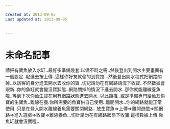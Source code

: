 ```yaml
---

Created at: 2013-09-05
Last updated at: 2013-09-05


---
```


# 未命名記事


請把有寶魚放入水缸..最好多準備幾套.以備不時之需..然後登出到開水主要畫面有一個設定..點進去按上傳..這樣你好友就偷的到寶拉...然後登出開水程式把網路關掉..以訪客的身分進去開水去收你的寶..切記請勿在有網路請況下收寶..不然數據會跟新..你的魚缸就會變沒寶狀態..網路關掉的情況下進去開水..那你就能離線養魚啦..等到下次你魚生寶在用有網路狀態進去開水..以此類推..或是準備專門給魚友偷寶的生寶魚..離線在養.你所需要的魚寶供自己使用..離開開水..你的網路就能正常使用..只是在登入開水離線養魚需要關閉網路.. 放生寶魚=>上傳=>離開遊戲=>關網路=>進入遊戲=>收寶=>離線養魚...切計請勿在有網路狀態下收寶.這樣數據上傳.你魚缸就會沒寶喔..

